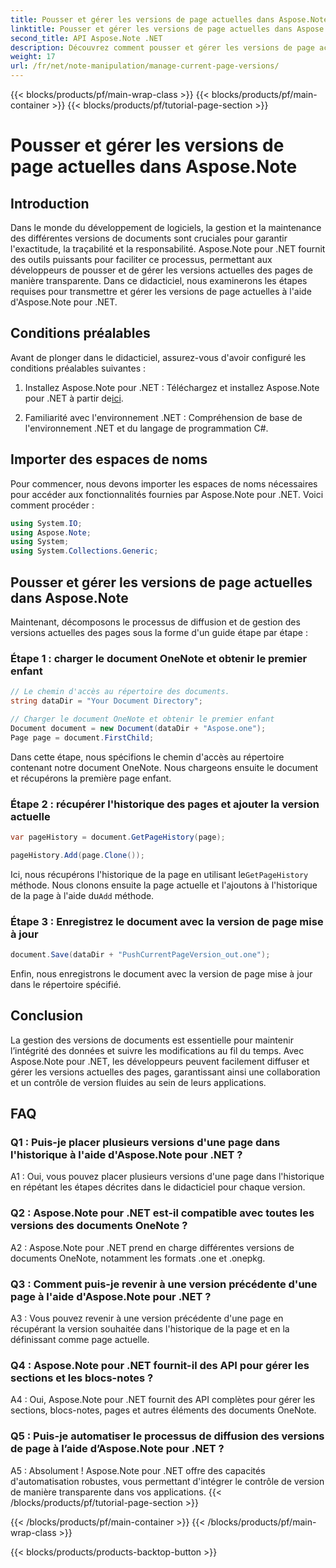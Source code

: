 ```yaml
---
title: Pousser et gérer les versions de page actuelles dans Aspose.Note
linktitle: Pousser et gérer les versions de page actuelles dans Aspose.Note
second_title: API Aspose.Note .NET
description: Découvrez comment pousser et gérer les versions de page actuelles dans Aspose.Note pour .NET sans effort. Améliorez le contrôle des versions de documents et la collaboration.
weight: 17
url: /fr/net/note-manipulation/manage-current-page-versions/
---
```


{{< blocks/products/pf/main-wrap-class >}}
{{< blocks/products/pf/main-container >}}
{{< blocks/products/pf/tutorial-page-section >}}

# Pousser et gérer les versions de page actuelles dans Aspose.Note

## Introduction

Dans le monde du développement de logiciels, la gestion et la maintenance des différentes versions de documents sont cruciales pour garantir l'exactitude, la traçabilité et la responsabilité. Aspose.Note pour .NET fournit des outils puissants pour faciliter ce processus, permettant aux développeurs de pousser et de gérer les versions actuelles des pages de manière transparente. Dans ce didacticiel, nous examinerons les étapes requises pour transmettre et gérer les versions de page actuelles à l'aide d'Aspose.Note pour .NET.

## Conditions préalables

Avant de plonger dans le didacticiel, assurez-vous d'avoir configuré les conditions préalables suivantes :

1. Installez Aspose.Note pour .NET : Téléchargez et installez Aspose.Note pour .NET à partir de[ici](https://releases.aspose.com/note/net/).

2. Familiarité avec l'environnement .NET : Compréhension de base de l'environnement .NET et du langage de programmation C#.

## Importer des espaces de noms

Pour commencer, nous devons importer les espaces de noms nécessaires pour accéder aux fonctionnalités fournies par Aspose.Note pour .NET. Voici comment procéder :

```csharp
using System.IO;
using Aspose.Note;
using System;
using System.Collections.Generic;
```

## Pousser et gérer les versions de page actuelles dans Aspose.Note

Maintenant, décomposons le processus de diffusion et de gestion des versions actuelles des pages sous la forme d'un guide étape par étape :

### Étape 1 : charger le document OneNote et obtenir le premier enfant

```csharp
// Le chemin d'accès au répertoire des documents.
string dataDir = "Your Document Directory";

// Charger le document OneNote et obtenir le premier enfant
Document document = new Document(dataDir + "Aspose.one");
Page page = document.FirstChild;
```

Dans cette étape, nous spécifions le chemin d'accès au répertoire contenant notre document OneNote. Nous chargeons ensuite le document et récupérons la première page enfant.

### Étape 2 : récupérer l'historique des pages et ajouter la version actuelle

```csharp
var pageHistory = document.GetPageHistory(page);

pageHistory.Add(page.Clone());
```

 Ici, nous récupérons l'historique de la page en utilisant le`GetPageHistory` méthode. Nous clonons ensuite la page actuelle et l'ajoutons à l'historique de la page à l'aide du`Add` méthode.

### Étape 3 : Enregistrez le document avec la version de page mise à jour

```csharp
document.Save(dataDir + "PushCurrentPageVersion_out.one");
```

Enfin, nous enregistrons le document avec la version de page mise à jour dans le répertoire spécifié.

## Conclusion

La gestion des versions de documents est essentielle pour maintenir l’intégrité des données et suivre les modifications au fil du temps. Avec Aspose.Note pour .NET, les développeurs peuvent facilement diffuser et gérer les versions actuelles des pages, garantissant ainsi une collaboration et un contrôle de version fluides au sein de leurs applications.

## FAQ

### Q1 : Puis-je placer plusieurs versions d'une page dans l'historique à l'aide d'Aspose.Note pour .NET ?

A1 : Oui, vous pouvez placer plusieurs versions d'une page dans l'historique en répétant les étapes décrites dans le didacticiel pour chaque version.

### Q2 : Aspose.Note pour .NET est-il compatible avec toutes les versions des documents OneNote ?

A2 : Aspose.Note pour .NET prend en charge différentes versions de documents OneNote, notamment les formats .one et .onepkg.

### Q3 : Comment puis-je revenir à une version précédente d'une page à l'aide d'Aspose.Note pour .NET ?

A3 : Vous pouvez revenir à une version précédente d'une page en récupérant la version souhaitée dans l'historique de la page et en la définissant comme page actuelle.

### Q4 : Aspose.Note pour .NET fournit-il des API pour gérer les sections et les blocs-notes ?

A4 : Oui, Aspose.Note pour .NET fournit des API complètes pour gérer les sections, blocs-notes, pages et autres éléments des documents OneNote.

### Q5 : Puis-je automatiser le processus de diffusion des versions de page à l’aide d’Aspose.Note pour .NET ?

A5 : Absolument ! Aspose.Note pour .NET offre des capacités d'automatisation robustes, vous permettant d'intégrer le contrôle de version de manière transparente dans vos applications.
{{< /blocks/products/pf/tutorial-page-section >}}

{{< /blocks/products/pf/main-container >}}
{{< /blocks/products/pf/main-wrap-class >}}

{{< blocks/products/products-backtop-button >}}
